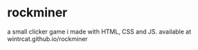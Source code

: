 # rockminer

a small clicker game i made with HTML, CSS and JS. available at wintrcat.github.io/rockminer
